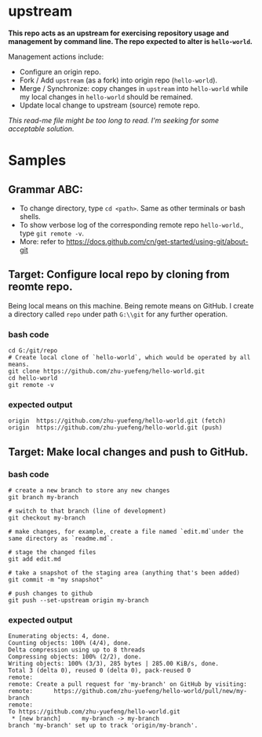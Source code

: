 # upstream
**This repo acts as an upstream for exercising repository usage and management by command line. The repo expected to alter is `hello-world`.**

Management actions include: 
* Configure an origin repo.
* Fork / Add `upstream` (as a fork) into origin repo (`hello-world`).
* Merge / Synchronize: copy changes in `upstream` into `hello-world` while my local changes in `hello-world` should be remained. 
* Update local change to upstream (source) remote repo.

*This read-me file might be too long to read. I'm seeking for some acceptable solution.*

# Samples
## Grammar ABC:
* To change directory, type ``cd <path>``. Same as other terminals or bash shells.
* To show verbose log of the corresponding remote repo `hello-world`., type ``git remote -v``.
* More: refer to https://docs.github.com/cn/get-started/using-git/about-git

## Target: Configure local repo by cloning from reomte repo.
Being local means on this machine. 
Being remote means on GitHub.
I create a directory called `repo` under path `G:\\git` for any further operation.
### bash code
    cd G:/git/repo
    # Create local clone of `hello-world`, which would be operated by all means.
    git clone https://github.com/zhu-yuefeng/hello-world.git
    cd hello-world
    git remote -v
### expected output
    origin  https://github.com/zhu-yuefeng/hello-world.git (fetch)
    origin  https://github.com/zhu-yuefeng/hello-world.git (push)

## Target: Make local changes and push to GitHub.
### bash code
    # create a new branch to store any new changes
    git branch my-branch

    # switch to that branch (line of development)
    git checkout my-branch

    # make changes, for example, create a file named `edit.md`under the same directory as `readme.md`.

    # stage the changed files
    git add edit.md

    # take a snapshot of the staging area (anything that's been added)
    git commit -m "my snapshot"

    # push changes to github
    git push --set-upstream origin my-branch
### expected output
    Enumerating objects: 4, done.
    Counting objects: 100% (4/4), done.
    Delta compression using up to 8 threads
    Compressing objects: 100% (2/2), done.
    Writing objects: 100% (3/3), 285 bytes | 285.00 KiB/s, done.
    Total 3 (delta 0), reused 0 (delta 0), pack-reused 0
    remote:
    remote: Create a pull request for 'my-branch' on GitHub by visiting:
    remote:      https://github.com/zhu-yuefeng/hello-world/pull/new/my-branch
    remote:
    To https://github.com/zhu-yuefeng/hello-world.git
     * [new branch]      my-branch -> my-branch
    branch 'my-branch' set up to track 'origin/my-branch'.




